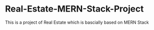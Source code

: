# Real-Estate-MERN-Stack-Project

This is a project of Real Estate which is bascially based on MERN Stack
